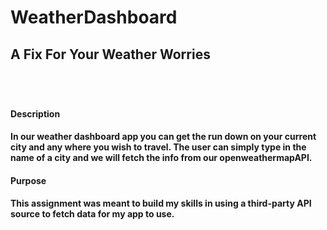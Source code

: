 # WeatherDashboard

<h2>A Fix For Your Weather Worries<h2>
<br>
<h4>Description<h4>
<p>
In our weather dashboard app you can get the run down on your current city and any where you wish to travel. The user can simply type in the name of a city and we will fetch the info from our openweathermapAPI.
<p>
<h4>Purpose<h4>
<p> 
This assignment was meant to build my skills in using a third-party API source to fetch data for my app to use. 
<p> 

